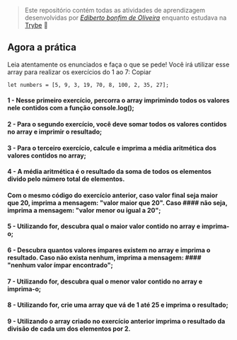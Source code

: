 > Este repositório contém todas as atividades de aprendizagem desenvolvidas por _[Ediberto bonfim de Oliveira](https://www.linkedin.com/in/ediberto-b-oliveira-872926178/)_ enquanto estudava na [Trybe](https://www.betrybe.com/) :rocket:

## Agora a prática

Leia atentamente os enunciados e faça o que se pede! Você irá utilizar esse array para realizar os exercícios do 1 ao 7:
Copiar

```
let numbers = [5, 9, 3, 19, 70, 8, 100, 2, 35, 27];
```

#### 1 - Nesse primeiro exercício, percorra o array imprimindo todos os valores nele contidos com a função console.log();

#### 2 - Para o segundo exercício, você deve somar todos os valores contidos no array e imprimir o resultado;

#### 3 - Para o terceiro exercício, calcule e imprima a média aritmética dos valores contidos no array;

#### 4 - A média aritmética é o resultado da soma de todos os elementos divido pelo número total de elementos.

#### Com o mesmo código do exercício anterior, caso valor final seja maior que 20, imprima a mensagem: "valor maior que 20". Caso #### não seja, imprima a mensagem: "valor menor ou igual a 20";

#### 5 - Utilizando for, descubra qual o maior valor contido no array e imprima-o;

#### 6 - Descubra quantos valores ímpares existem no array e imprima o resultado. Caso não exista nenhum, imprima a mensagem: #### "nenhum valor ímpar encontrado";

#### 7 - Utilizando for, descubra qual o menor valor contido no array e imprima-o;

#### 8 - Utilizando for, crie uma array que vá de 1 até 25 e imprima o resultado;

#### 9 - Utilizando o array criado no exercício anterior imprima o resultado da divisão de cada um dos elementos por 2.
